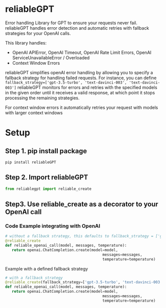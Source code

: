 # reliableGPT

Error handling Library for GPT to ensure your requests never fail. reliableGPT handles error detection and automatic retries with fallback strategies for your OpenAI calls. 

This library handles:
* OpenAI APIError, OpenAI Timeout, OpenAI Rate Limit Errors, OpenAI ServiceUnavailableError / Overloaded
* Context Window Errors
  

reliableGPT simplifies openAI error handling by allowing you to specify a fallback strategy for handling failed requests. 
For instance, you can define `fallback_strategy=['gpt-3.5-turbo', 'text-davinci-003', 'text-davinci-003']`
reliableGPT monitors for errors and retries with the specified models in the given order until it receives a valid response, 
at which point it stops processing the remaining strategies.

For context window errors it automatically retries your request with models with larger context windows

# Setup
## Step 1. pip install package
```
pip install reliableGPT
```

## Step 2. Import reliableGPT
```python
from reliablegpt import reliable_create
```

## Step3. Use reliable_create as a decorator to your OpenAI call
### Code Example integrating with OpenAI
```python
# without a fallback strategy, this defaults to fallback_strategy = ['gpt-3.5-turbo', 'text-davinci-003', 'gpt-4', 'text-davinci-002']
@reliable_create
def reliable_openai_call(model, messages, temperature):
   return openai.ChatCompletion.create(model=model,
                                            messages=messages,
                                            temperature=temperature)
```

Example with a defined fallback strategy

```python
# with a fallback strategy
@reliable_create(fallback_strategy=['gpt-3.5-turbo', 'text-davinci-003', 'text-davinci-003'])
def reliable_openai_call(model, messages, temperature):
   return openai.ChatCompletion.create(model=model,
                                            messages=messages,
                                            temperature=temperature)
```

